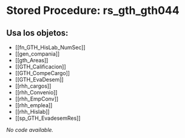 # Stored Procedure: rs_gth_gth044

## Usa los objetos:
- [[fn_GTH_HisLab_NumSec]]
- [[gen_compania]]
- [[gth_Areas]]
- [[GTH_Calificacion]]
- [[GTH_CompeCargo]]
- [[GTH_EvaDesem]]
- [[rhh_cargos]]
- [[rhh_Convenio]]
- [[rhh_EmpConv]]
- [[rhh_emplea]]
- [[rhh_Hislab]]
- [[sp_GTH_EvadesemRes]]

*No code available.*
